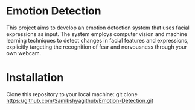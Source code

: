 # Emotion Detection
This project aims to develop an emotion detection system that uses facial expressions as input. The system employs computer vision and machine learning techniques to detect changes in facial features and expressions, explicitly targeting the recognition of fear and nervousness through your own webcam.

# Installation

Clone this repository to your local machine:
git clone
https://github.com/Samikshyagithub/Emotion-Detection.git


